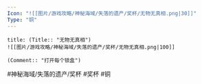 ```yaml
---
Icon: "![[图片/游戏攻略/神秘海域/失落的遗产/奖杯/无物无真相.png|30]]"
Type: "铜"
---
```

```ad-common-bronze-trophy
title: (Title:: "无物无真相")
![[图片/游戏攻略/神秘海域/失落的遗产/奖杯/无物无真相.png|100]]

(Comment:: "打开每个锁盒")
```

#神秘海域/失落的遗产/奖杯 #奖杯 #铜
